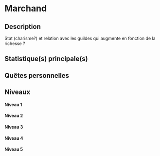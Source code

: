 # Marchand

## Description

Stat (charisme?) et relation avec les guildes qui augmente en fonction de la richesse ?

## Statistique(s) principale(s)



## Quêtes personnelles



## Niveaux

#### Niveau 1

#### Niveau 2

#### Niveau 3

#### Niveau 4

#### Niveau 5